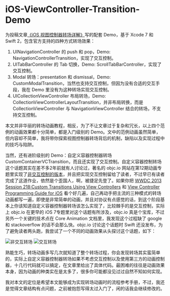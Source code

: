 # iOS-ViewController-Transition-Demo

为投稿文章[《iOS 视图控制器转场详解》](https://github.com/seedante/iOS-Note/wiki/ViewController-Transition)写的配套 Demo，基于 Xcode 7 和 Swift 2，包含官方支持的四种方式转场效果：

1. UINavigationController 的 push 和 pop，Demo: NavigationControllerTransition，实现了交互控制。
2. UITabBarController 的 Tab 切换，Demo: ScrollTabBarController，实现了交互控制。
3. Modal 转场：presentation 和 dismissal，Demo: CustomModalTransition，当然也支持交互控制，但因为没有合适的交互手段，我在 Demo 里没有为这种转场实现交互控制。
4. UICollectionViewController 布局转场，Demo: CollectionViewControllerLayoutTransition，并非布局转换，而是 CollectionViewController 与 NavigationViewController 结合的转场，不支持交互控制。

本文并非华丽的转场动画教程，相反，为了不让文章过于复杂和冗长，以上四个范例的动画效果都十分简单，都是入门级别的 Demo。文中的范例动画虽然简单，但内容却不简单，我将带你探索视图控制器转场背后的机制，缺陷以及实现过程中的技巧与陷阱。

当然，还有进阶级别的 Demo：自定义容器控制器转场 CustomContainerVCTransition，而且还实现了交互控制。自定义容器控制转场这个话题其实在差不多2年前就有人讨论过，著名的 objc.io 网站在第12期动画专题里实现了[非交互控制的版本](https://www.objc.io/issues/12-animations/custom-container-view-controller-transitions/)，并且把实现交互控制留给了读者，不过早已有读者完成了这道作业，依然是个歪国人，啊，被捷足先登了。如果你把 [WWDC 2013 Session 218:Custom Transitions Using View Controllers](https://developer.apple.com/videos/play/wwdc2013/218/) 和 [View Controller Programming Guide for iOS](https://developer.apple.com/library/ios/featuredarticles/ViewControllerPGforiPhoneOS/index.html#//apple_ref/doc/uid/TP40007457-CH2-SW1) 看个好几遍，自己再动手把主流的三种模式的转场动画都写一遍，即使是非常简单的动画，并且对协议有点感觉的话，到这个阶段基本上你该知道自定义容器控制器转场该怎么实现了，比较棘手的是交互控制，实际上 objc.io 在更早的 iOS 7专题里对这个话题有所涉及，objc.io 真是个宝库，不过另外一个关键的技术点在 Core Animation 文档里，我发现这个过程缺了 google 和 stackoverflow 的话不会那么快。objc.io 讨论这个话题时 Swift 还没发布，为了避免读者两头跑，我尝试了一个不同的动画效果从头探讨这个话题，如下：

![非交互转场](https://github.com/seedante/iOS-ViewController-Transition-Demo/blob/master/Figures/CustomContainerVCButtonTransition.gif)
![交互转场](https://github.com/seedante/iOS-ViewController-Transition-Demo/blob/master/Figures/ContainerVCTransition.mov.gif)

熟能生巧，转场动画多写几次就知道了整个转场过程，你会发现转场其实蛮简单的，实际上自定义容器控制器转场如果不考虑交互控制以及使用第三方的动画控制器，十几行代码就可以搞定，在文章里给出了具体代码。最困难的往往是动画效果本身，因为动画的种类实在是太多了，很多你可能都没见过过自然不知如何实现。

我对本文的定位是希望本文能够成为实现转场动画时的流程参考手册，不过，我还是觉得文章结构有点问题，之前被抱怨写得太过入门了，闲的话我会继续修改的。
